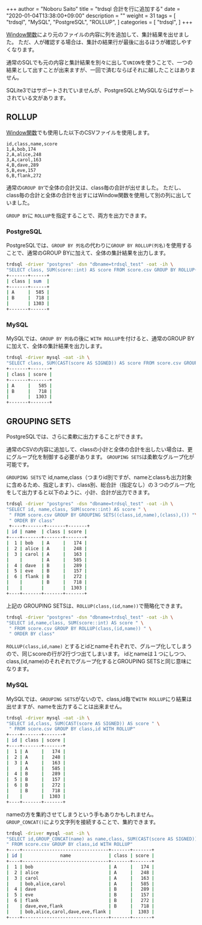 +++
author = "Noboru Saito"
title = "trdsql 合計を行に追加する"
date = "2020-01-04T13:38:00+09:00"
description = ""
weight = 31
tags = [
    "trdsql",
    "MySQL",
    "PostgreSQL",
    "ROLLUP",
]
categories = [
    "trdsql",
]
+++

[Window関数](/blob/19_window)により元のファイルの内容に列を追加して、集計結果を出せました。
ただ、人が確認する場合は、集計の結果行が最後に出るほうが確認しやすくなります。

通常のSQLでも元の内容と集計結果を別々に出して`UNION`を使うことで、一つの結果として出すことが出来ますが、一回で済むならばそれに越したことはありません。

SQLite3ではサポートされていませんが、PostgreSQLとMySQLならばサポートされている文があります。

## ROLLUP

[Window関数](/blob/19_window)でも使用した以下のCSVファイルを使用します。

```score.csv
id,class,name,score
1,A,bob,174
2,A,alice,248
3,A,carol,163
4,B,dave,289
5,B,eve,157
6,B,flank,272
```

通常の`GROUP BY`で全体の合計又は、class毎の合計が出せました。
ただし、class毎の合計と全体の合計を出すにはWindow関数を使用して別の列に出していました。

`GROUP BY`に `ROLLUP`を指定することで、両方を出力できます。

### PostgreSQL

PostgreSQLでは、`GROUP BY 列名`の代わりに`GROUP BY ROLLUP(列名)`を使用することで、通常のGROUP BYに加えて、全体の集計結果を出力します。

```sh
trdsql -driver "postgres" -dsn "dbname=trdsql_test" -oat -ih \
"SELECT class, SUM(score::int) AS score FROM score.csv GROUP BY ROLLUP(class) ORDER BY class"
+-------+------+
| class | sum  |
+-------+------+
| A     |  585 |
| B     |  718 |
|       | 1303 |
+-------+------+
```

### MySQL

MySQLでは、`GROUP BY 列名`の後に `WITH ROLLUP`を付けると、通常のGROUP BYに加えて、全体の集計結果を出力します。

```sh
trdsql -driver mysql -oat -ih \
"SELECT class, SUM(CAST(score AS SIGNED)) AS score FROM score.csv GROUP BY class WITH ROLLUP "
+-------+-------+
| class | score |
+-------+-------+
| A     |   585 |
| B     |   718 |
|       |  1303 |
+-------+-------+
```

## GROUPING SETS

PostgreSQLでは、さらに柔軟に出力することができます。

通常のCSVの内容に追加して、classの小計と全体の合計を出したい場合は、更にグループ化を制御する必要があります。
`GROUPING SETS`は柔軟なグループ化が可能です。

`GROUPING SETS`で id,name,class（つまりid別ですが、nameとclassも出力対象に含めるため、指定します）、class別、総合計（指定なし）の３つのグループ化をして出力すると以下のように、小計、合計が出力できます。

```sh
trdsql -driver "postgres" -dsn "dbname=trdsql_test" -oat -ih \
"SELECT id, name,class, SUM(score::int) AS score " \
 " FROM score.csv GROUP BY GROUPING SETS((class,id,name),(class),()) "\
 " ORDER BY class"
 +----+-------+-------+-------+
| id | name  | class | score |
+----+-------+-------+-------+
|  1 | bob   | A     |   174 |
|  2 | alice | A     |   248 |
|  3 | carol | A     |   163 |
|    |       | A     |   585 |
|  4 | dave  | B     |   289 |
|  5 | eve   | B     |   157 |
|  6 | flank | B     |   272 |
|    |       | B     |   718 |
|    |       |       |  1303 |
+----+-------+-------+-------+
```

上記の GROUPING SETSは、`ROLLUP(class,(id,name))`で簡略化できます。

```sh
trdsql -driver "postgres" -dsn "dbname=trdsql_test" -oat -ih \
"SELECT id,name,class, SUM(score::int) AS score " \
 " FROM score.csv GROUP BY ROLLUP(class,(id,name)) " \
 " ORDER BY class"
```

`ROLLUP(class,id,name)` とするとidとnameそれぞれで、グループ化してしまうので、同じscoreの行が2行づつ出てしまいます。
idとnameは１つにしつつ、class,(id,name)のそれぞれでグループ化するとGROUPING SETSと同じ意味になります。

### MySQL

MySQLでは、`GROUPING SETS`がないので、class,id毎で`WITH ROLLUP`にり結果は出せますが、nameを出力することは出来ません。

```sh
trdsql -driver mysql -oat -ih \
"SELECT id,class, SUM(CAST(score AS SIGNED)) AS score " \
 " FROM score.csv GROUP BY class,id WITH ROLLUP"
+----+-------+-------+
| id | class | score |
+----+-------+-------+
|  1 | A     |   174 |
|  2 | A     |   248 |
|  3 | A     |   163 |
|    | A     |   585 |
|  4 | B     |   289 |
|  5 | B     |   157 |
|  6 | B     |   272 |
|    | B     |   718 |
|    |       |  1303 |
+----+-------+-------+
```

nameの方を集約させてしまうという手もありかもしれません。
`GROUP_CONCAT()`により文字列を接続することで、集約できます。

```sh
trdsql -driver mysql -oat -ih \
"SELECT id,GROUP_CONCAT(name) as name,class, SUM(CAST(score AS SIGNED)) AS score " \
" FROM score.csv GROUP BY class,id WITH ROLLUP"
+----+--------------------------------+-------+-------+
| id |              name              | class | score |
+----+--------------------------------+-------+-------+
|  1 | bob                            | A     |   174 |
|  2 | alice                          | A     |   248 |
|  3 | carol                          | A     |   163 |
|    | bob,alice,carol                | A     |   585 |
|  4 | dave                           | B     |   289 |
|  5 | eve                            | B     |   157 |
|  6 | flank                          | B     |   272 |
|    | dave,eve,flank                 | B     |   718 |
|    | bob,alice,carol,dave,eve,flank |       |  1303 |
+----+--------------------------------+-------+-------+
```
